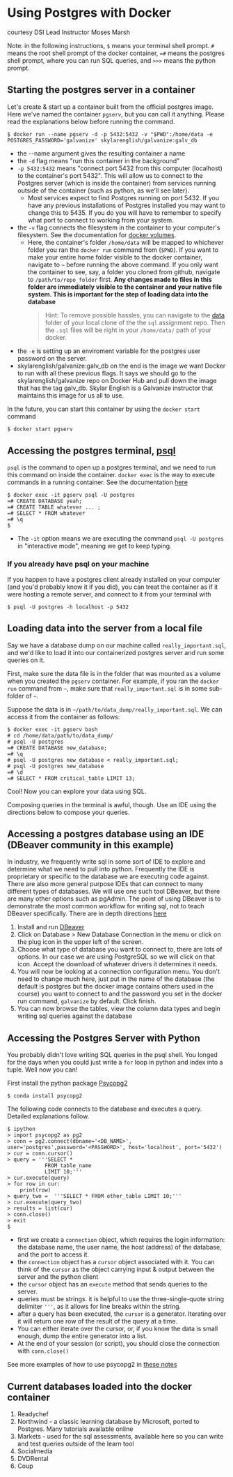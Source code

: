 # Using Postgres with Docker
courtesy DSI Lead Instructor Moses Marsh

Note: in the following instructions, `$` means your terminal shell prompt. `#` means the root shell prompt of the docker container, `=#` means the postgres shell prompt, where you can run SQL queries, and `>>>` means the python prompt.

## Starting the postgres server in a container

Let's create & start up a container built from the official postgres image. Here we've named the container `pgserv`, but you can call it anything. Please read the explanations below before running the command.
```
$ docker run --name pgserv -d -p 5432:5432 -v "$PWD":/home/data -e POSTGRES_PASSWORD='galvanize' skylarenglish/galvanize:galv_db
```
- the --name argument gives the resulting container a name
- the `-d` flag means "run this container in the background"
- `-p 5432:5432` means "connect port 5432 from this computer (localhost) to the container's port 5432". This will allow us to connect to the Postgres server (which is inside the container) from services running outside of the container (such as python, as we'll see later).
  - Most services expect to find Postgres running on port 5432. If you have any previous installations of Postgres installed you may want to change this to 5435. If you do you will have to remember to specify what port to connect to working from your system.    
- the `-v` flag connects the filesystem in the container to your computer's filesystem. See the documentation for [docker volumes](https://docs.docker.com/storage/volumes/). 
  - Here, the container's folder `/home/data` will be mapped to whichever folder you ran the `docker run` command from (`$PWD`). If you want to make your entire home folder visible to the docker container, navigate to `~` before running the above command. If you only want the container to see, say, a folder you cloned from github, navigate to `/path/to/repo_folder` first. **Any changes made to files in this folder are immediately visible to the container and your native file system. This is important for the step of loading data into the database** 
     > Hint: To remove possible hassles, you can navigate to the [data](https://github.com/GalvanizeDataScience/sql/tree/master/data) folder of your local clone of the the `sql` assignment repo. Then the `.sql` files will be right in your `/home/data/` path of your docker.
- the `-e` is setting up an enviroment variable for the postgres user password on the server.
- skylarenglish/galvanize:galv_db on the end is the image we want Docker to run with all these previous flags. It says we should go to the skylarenglish/galvanize repo on Docker Hub and pull down the image that has the tag galv_db. Skylar English is a Galvanize instructor that maintains this image for us all to use.

In the future, you can start this container by using the `docker start` command
```bash
$ docker start pgserv
```

## Accessing the postgres terminal, [psql](http://postgresguide.com/utilities/psql.html)

`psql` is the command to open up a postgres terminal, and we need to run this command on inside the container. `docker exec` is the way to execute commands in a running container. See the documentation [here](https://docs.docker.com/engine/reference/commandline/exec/)
```
$ docker exec -it pgserv psql -U postgres
=# CREATE DATABASE yeah;
=# CREATE TABLE whatever ... ;
=# SELECT * FROM whatever
=# \q
$ 
```
- The `-it` option means we are executing the command `psql -U postgres` in "interactive mode", meaning we get to keep typing.

### If you already have psql on your machine

If you happen to have a postgres client already installed on your computer (and you'd probably know it if you did), you can treat the container as if it were  hosting a remote server, and connect to it from your terminal with
```
$ psql -U postgres -h localhost -p 5432
```

## Loading data into the server from a local file

Say we have a database dump on our machine called `really_important.sql`, and we'd like to load it into our containerized postgres server and run some queries on it. 

First, make sure the data file is in the folder that was mounted as a volume when you created the `pgserv` container. For example, if you ran the `docker run` command from `~`, make sure that `really_important.sql` is in some sub-folder of `~`. 

Suppose the data is in `~/path/to/data_dump/really_important.sql`. We can access it from the container as follows:
```
$ docker exec -it pgserv bash
# cd /home/data/path/to/data_dump/
# psql -U postgres
=# CREATE DATABASE new_database;
=# \q
# psql -U postgres new_database < really_important.sql;
# psql -U postgres new_database
=# \d
=# SELECT * FROM critical_table LIMIT 13;
```
Cool! Now you can explore your data using SQL. 

Composing queries in the terminal is awful, though. Use an IDE using the directions below to compose your queries.

## Accessing a postgres database using an IDE (DBeaver community in this example)
In industry, we frequently write sql in some sort of IDE to explore and determine what we need to pull into python. Frequently the IDE is proprietary or specific to the database we are executing code against. There are also more general purpose IDEs that can connect to many different types of databases. We will use one such tool DBeaver, but there are many other options such as pgAdmin. The point of using DBeaver is to demonstrate the most common workflow for writing sql, not to teach DBeaver specifically.  There are in depth directions [here](https://github.com/GalvanizeDataScience/sql-intro/blob/2021-01-update/dbeaver_connection.md)

1. Install and run [DBeaver](https://dbeaver.io/download/)
2. Click on Database > New Database Connection in the menu or click on the plug icon in the upper left of the screen.
3. Choose what type of database you want to connect to, there are lots of options. In our case we are using PostgreSQL so we will click on that icon. Accept the download of whatever drivers it determines it needs.
4. You will now be looking at a connection configuration menu. You don't need to change much here, just put in the name of the database (the default is postgres but the docker image contains others used in the course) you want to connect to and the password you set in the docker run command, `galvanize` by default. Click finish.
5. You can now browse the tables, view the column data types and begin writing sql queries against the database


## Accessing the Postgres Server with Python
You probably didn't love writing SQL queries in the psql shell. You longed for the days when you could just write a `for` loop in python and index into a tuple. Well now you can!

First install the python package [Psycopg2](http://initd.org/psycopg/docs/)
```
$ conda install psycopg2
```
The following code connects to the database and executes a query. Detailed explanations follow.
```
$ ipython
> import psycopg2 as pg2
> conn = pg2.connect(dbname='<DB_NAME>', user='postgres',password='<PASSWORD>', host='localhost', port='5432')
> cur = conn.cursor()
> query = '''SELECT * 
            FROM table_name 
            LIMIT 10;'''
> cur.execute(query)
> for row in cur:
    print(row)
> query_two =  '''SELECT * FROM other_table LIMIT 10;'''
> cur.execute(query_two)
> results = list(cur)
> conn.close()
> exit
$
```
- first we create a `connection` object, which requires the login information: the database name, the user name, the host (address) of the database, and the port to access it.
- the `connection` object has a `cursor` object associated with it. You can think of the `cursor` as the object carrying input & output between the server and the python client
- the `cursor` object has an `execute` method that sends queries to the server. 
- queries must be strings. it is helpful to use the three-single-quote string delimiter `'''`, as it allows for line breaks within the string.
- after a query has been executed, the `cursor` is a generator. Iterating over it will return one row of the result of the query at a time. 
- You can either iterate over the cursor, or, if you know the data is small enough, dump the entire generator into a list.
- At the end of your session (or script), you should close the connection with `conn.close()`

See more examples of how to use psycopg2 in [these notes](https://github.com/gSchool/DSI_Lectures/blob/master/sql-python/ivan_corneillet/sql_python_lecture_soln.ipynb)

## Current databases loaded into the docker container
1. Readychef
2. Northwind - a classic learning database by Microsoft, ported to Postgres. Many tutorials available online
3. Markets - used for the sql assessments, available here so you can write and test queries outside of the learn tool
4. Socialmedia
5. DVDRental
6. Coup
